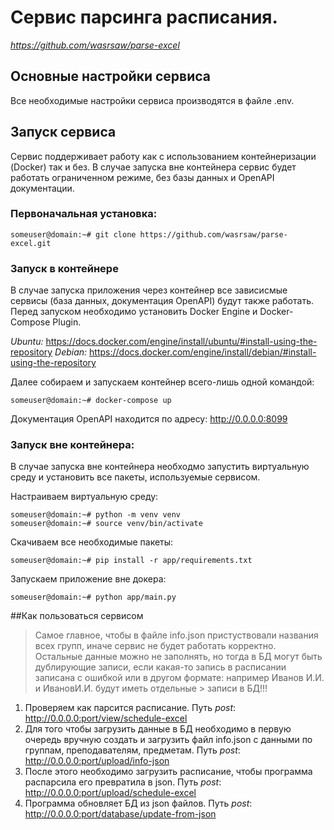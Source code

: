 # Сервис парсинга расписания. 
_https://github.com/wasrsaw/parse-excel_

## Основные настройки сервиса
Все необходимые настройки сервиса производятся в файле .env.

## Запуск сервиса
Сервис поддерживает работу как с использованием контейнеризации (Docker) так и без. В случае запуска вне контейнера сервис будет работать ограниченном режиме, без базы данных и OpenAPI документации. 

### Первоначальная установка:
```
someuser@domain:~# git clone https://github.com/wasrsaw/parse-excel.git
```
### Запуск в контейнере
В случае запуска приложения через контейнер все зависисмые сервисы (база данных, документация OpenAPI) будут также работать. 
Перед запуском необходимо установить Docker Engine и Docker-Compose Plugin.

*Ubuntu:* https://docs.docker.com/engine/install/ubuntu/#install-using-the-repository
*Debian:* https://docs.docker.com/engine/install/debian/#install-using-the-repository

Далее собираем и запускаем контейнер всего-лишь одной командой:
```
someuser@domain:~# docker-compose up
```

Документация OpenAPI находится по адресу: http://0.0.0.0:8099

### Запуск вне контейнера:
В случае запуска вне контейнера необходмо запустить виртуальную среду и установить все пакеты, используемые сервисом.

Настраиваем виртуальную среду:
```
someuser@domain:~# python -m venv venv
someuser@domain:~# source venv/bin/activate
```

Скачиваем все необходимые пакеты:
```
someuser@domain:~# pip install -r app/requirements.txt
```

Запускаем приложение вне докера:
```
someuser@domain:~# python app/main.py
```

##Как пользоваться сервисом
> Самое главное, чтобы в файле info.json пристуствовали названия всех групп, иначе  сервис не будет работать корректно. Остальные данные можно не заполнять, но тогда в  БД могут быть дублирующие записи, если какая-то запись в расписании записана с ошибкой или в другом формате: например Иванов И.И. и ИвановИ.И. будут иметь отдельные > записи в БД!!!

1.	Проверяем как парсится расписание. 
  Путь *post*: http://0.0.0.0:port/view/schedule-excel
2.	Для того чтобы загрузить данные в БД необходимо в первую очередь вручную создать и загрузить файл info.json с данными по группам, преподавателям, предметам.
  Путь *post*: http://0.0.0.0:port/upload/info-json
4.	После этого необходимо загрузить расписание, чтобы программа распарсила его превратила в json. 
  Путь *post*: http://0.0.0.0:port/upload/schedule-excel
5.	Программа обновляет БД из json файлов. 
  Путь *post*: http://0.0.0.0:port/database/update-from-json

